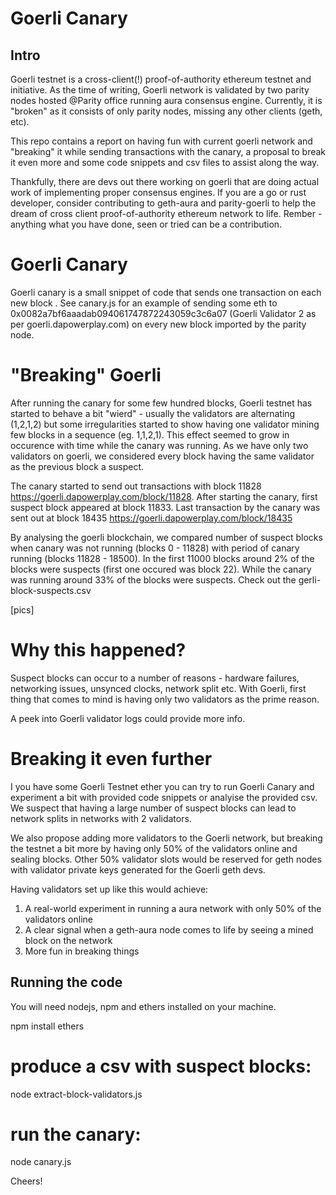 # Goerli Canary

## Intro

Goerli testnet is a cross-client(!) proof-of-authority ethereum testnet and initiative. As the time of writing, Goerli network is validated by two parity nodes hosted @Parity office running aura consensus engine. Currently, it is "broken" as it consists of only parity nodes, missing any other clients (geth, etc).  

This repo contains a report on having fun with current goerli network and "breaking" it while sending transactions with the canary, a proposal to break it even more and some code snippets and csv files to assist along the way.

Thankfully, there are devs out there working on goerli that are doing actual work of implementing proper consensus engines. If you are a go or rust developer, consider contributing to geth-aura and parity-goerli to help the dream of cross client proof-of-authority ethereum network to life. Rember - anything what you have done, seen or tried can be a contribution.
 

# Goerli Canary

Goerli canary is a small snippet of code that sends one transaction on each new block . See canary.js for an example of sending some eth to 0x0082a7bf6aaadab094061747872243059c3c6a07 (Goerli Validator 2 as per goerli.dapowerplay.com) on every new block imported by the parity node. 

# "Breaking" Goerli

After running the canary for some few hundred blocks, Goerli testnet has started to behave a bit "wierd" - usually the validators are alternating (1,2,1,2) but some irregularities started to show having one validator mining few blocks in a sequence (eg. 1,1,2,1). This effect seemed to grow in occurence with time while the canary was running. As we have only two validators on goerli, we considered every block having the same validator as the previous block a suspect.

The canary started to send out transactions with block 11828 https://goerli.dapowerplay.com/block/11828. After starting the canary, first suspect block appeared at block 11833. Last transaction by the canary was sent out at block 18435 https://goerli.dapowerplay.com/block/18435

By analysing the goerli blockchain, we compared number of suspect blocks when canary was not running (blocks 0 - 11828) with period of canary running (blocks 11828 - 18500). In the first 11000 blocks around 2% of the blocks were suspects (first one occured was block 22). While the canary was running around 33% of the blocks were suspects. Check out the gerli-block-suspects.csv

[pics]

# Why this happened?

Suspect blocks can occur to a number of reasons - hardware failures, networking issues, unsynced clocks, network split etc. With Goerli, first thing that comes to mind is having only two validators as the prime reason. 

A peek into Goerli validator logs could provide more info.


# Breaking it even further

I you have some Goerli Testnet ether you can try to run Goerli Canary and experiment a bit with provided code snippets or analyise the provided csv. We suspect that having a large number of suspect blocks can lead to network splits in networks with 2 validators.

We also propose adding more validators to the Goerli network, but breaking the testnet a bit more by having only 50% of the validators online and sealing blocks. Other 50% validator slots would be reserved for geth nodes with validator private keys generated for the Goerli geth devs. 

Having validators set up like this would achieve: 

1) A real-world experiment in running a aura network with only 50% of the validators online
2) A clear signal when a geth-aura node comes to life by seeing a mined block on the network
3) More fun in breaking things

## Running the code

You will need nodejs, npm and ethers installed on your machine.

npm install ethers

# produce a csv with suspect blocks:
node extract-block-validators.js

# run the canary:
node canary.js


Cheers!












